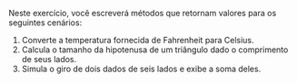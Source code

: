 Neste exercício, você escreverá métodos que retornam valores para os seguintes cenários:

1.	Converte a temperatura fornecida de Fahrenheit para Celsius.
2.	Calcula o tamanho da hipotenusa de um triângulo dado o comprimento de seus lados.
3.  Simula o giro de dois dados de seis lados e exibe a soma deles. 
